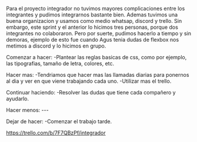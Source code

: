 Para el proyecto integrador no tuvimos mayores complicaciones entre los integrantes y pudimos integrarnos bastante bien. Ademas tuvimos una buena organizacion y usamos como medio whatsap, discord y trello. Sin embargo, este sprint y el anterior lo hicimos tres personas, porque dos integrantes no colaboraron. Pero por suerte, pudimos hacerlo a tiempo y sin demoras, ejemplo de esto fue cuando Agus tenia dudas de flexbox nos metimos a discord y lo hicimos en grupo.

Comenzar a hacer: 
    -Plantear las reglas basicas de css, como por ejemplo, las tipografias, tamaño de letra, colores, etc.

Hacer mas: 
    -Tendriamos que hacer mas las llamadas diarias para ponernos al dia y ver en que viene trabajando cada uno. 
    -Utilizar mas el trello.

Continuar haciendo:
    -Resolver las dudas que tiene cada compañero y ayudarlo. 

Hacer menos:
    ---

Dejar de hacer:
    -Comenzar el trabajo tarde. 


https://trello.com/b/7F7QBzPf/integrador
